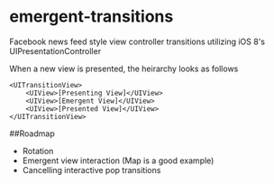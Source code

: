 emergent-transitions
====================

Facebook news feed style view controller transitions utilizing iOS 8's UIPresentationController

When a new view is presented, the heirarchy looks as follows
````
<UITransitionView>
	<UIView>[Presenting View]</UIView>
	<UIView>[Emergent View]</UIView>
	<UIView>[Presented View]</UIView>
</UITransitionView>
````

##Roadmap

+ Rotation
+ Emergent view interaction (Map is a good example)
+ Cancelling interactive pop transitions